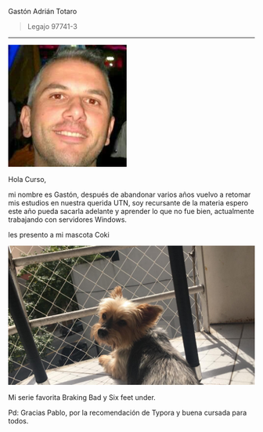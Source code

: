 Gastón Adrián Totaro

> Legajo 97741-3

***

![Screenshot](perfil-CV.jpg) 

Hola Curso,

mi nombre es Gastón, después de abandonar varios años vuelvo a retomar mis estudios en nuestra querida UTN, soy recursante de la materia espero este año pueda sacarla adelante y aprender lo que no fue bien, actualmente trabajando con servidores Windows.

les presento a mi mascota Coki

![Screenshot](IMG-20200328-WA0011.jpg)




Mi serie favorita Braking Bad y Six feet under.



Pd: Gracias Pablo, por la recomendación de Typora y buena cursada para todos.
